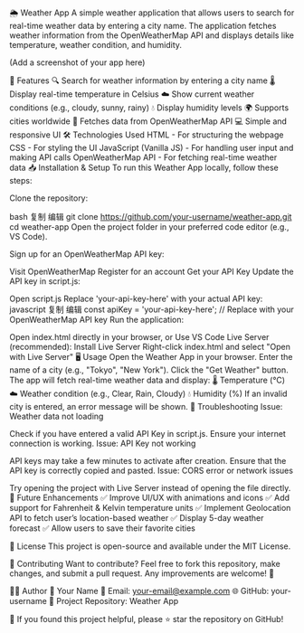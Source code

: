 🌦️ Weather App
A simple weather application that allows users to search for real-time weather data by entering a city name. The application fetches weather information from the OpenWeatherMap API and displays details like temperature, weather condition, and humidity.

(Add a screenshot of your app here)

🚀 Features
🔍 Search for weather information by entering a city name
🌡️ Display real-time temperature in Celsius
☁️ Show current weather conditions (e.g., cloudy, sunny, rainy)
💧 Display humidity levels
🌍 Supports cities worldwide
📡 Fetches data from OpenWeatherMap API
💻 Simple and responsive UI
🛠️ Technologies Used
HTML - For structuring the webpage
CSS - For styling the UI
JavaScript (Vanilla JS) - For handling user input and making API calls
OpenWeatherMap API - For fetching real-time weather data
📥 Installation & Setup
To run this Weather App locally, follow these steps:

Clone the repository:

bash
复制
编辑
git clone https://github.com/your-username/weather-app.git
cd weather-app
Open the project folder in your preferred code editor (e.g., VS Code).

Sign up for an OpenWeatherMap API key:

Visit OpenWeatherMap
Register for an account
Get your API Key
Update the API key in script.js:

Open script.js
Replace 'your-api-key-here' with your actual API key:
javascript
复制
编辑
const apiKey = 'your-api-key-here';  // Replace with your OpenWeatherMap API key
Run the application:

Open index.html directly in your browser, or
Use VS Code Live Server (recommended):
Install Live Server
Right-click index.html and select "Open with Live Server"
🖥️ Usage
Open the Weather App in your browser.
Enter the name of a city (e.g., "Tokyo", "New York").
Click the "Get Weather" button.
The app will fetch real-time weather data and display:
🌡️ Temperature (°C)
☁️ Weather condition (e.g., Clear, Rain, Cloudy)
💧 Humidity (%)
If an invalid city is entered, an error message will be shown.
🐛 Troubleshooting
Issue: Weather data not loading

Check if you have entered a valid API Key in script.js.
Ensure your internet connection is working.
Issue: API Key not working

API keys may take a few minutes to activate after creation.
Ensure that the API key is correctly copied and pasted.
Issue: CORS error or network issues

Try opening the project with Live Server instead of opening the file directly.
📌 Future Enhancements
✅ Improve UI/UX with animations and icons
✅ Add support for Fahrenheit & Kelvin temperature units
✅ Implement Geolocation API to fetch user’s location-based weather
✅ Display 5-day weather forecast
✅ Allow users to save their favorite cities

📝 License
This project is open-source and available under the MIT License.

🤝 Contributing
Want to contribute? Feel free to fork this repository, make changes, and submit a pull request. Any improvements are welcome! 🚀

👨‍💻 Author
👤 Your Name
📧 Email: your-email@example.com
🌐 GitHub: your-username
📌 Project Repository: Weather App

📢 If you found this project helpful, please ⭐ star the repository on GitHub!
